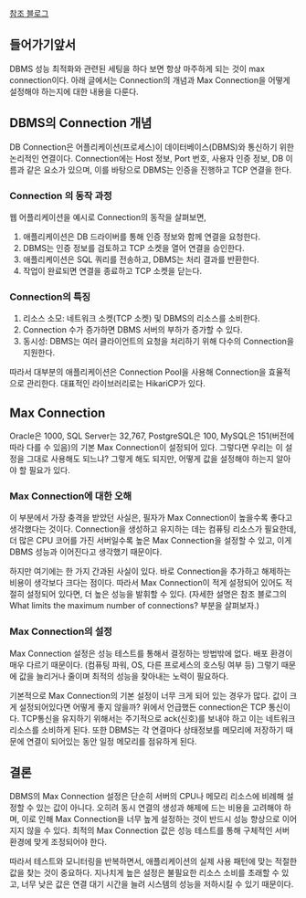 [참조 블로그](https://vladmihalcea.com/maximum-database-connections/)

## 들어가기앞서
DBMS 성능 최적화와 관련된 세팅을 하다 보면 항상 마주하게 되는 것이 max connection이다. 아래 글에서는 Connection의 개념과 Max Connection을 어떻게 설정해야 하는지에 대한 내용을 다룬다.


## DBMS의 Connection 개념
DB Connection은 어플리케이션(프로세스)이 데이터베이스(DBMS)와 통신하기 위한 논리적인 연결이다.
Connection에는 Host 정보, Port 번호, 사용자 인증 정보, DB 이름과 같은 요소가 있으며, 이를 바탕으로 DBMS는 인증을 진행하고 TCP 연결을 한다.

### Connection 의 동작 과정
웹 어플리케이션을 예시로 Connection의 동작을 살펴보면,

1. 애플리케이션은 DB 드라이버를 통해 인증 정보와 함께 연결을 요청한다.
2. DBMS는 인증 정보를 검토하고 TCP 소켓을 열어 연결을 승인한다.
3. 애플리케이션은 SQL 쿼리를 전송하고, DBMS는 처리 결과를 반환한다.
4. 작업이 완료되면 연결을 종료하고 TCP 소켓을 닫는다.

### Connection의 특징
1. 리소스 소모: 네트워크 소켓(TCP 소켓) 및 DBMS의 리소스를 소비한다.
2. Connection 수가 증가하면 DBMS 서버의 부하가 증가할 수 있다.
3. 동시성: DBMS는 여러 클라이언트의 요청을 처리하기 위해 다수의 Connection을 지원한다.

따라서 대부분의 애플리케이션은 Connection Pool을 사용해 Connection을 효율적으로 관리한다. 대표적인 라이브러리로는 HikariCP가 있다.


## Max Connection
Oracle은 1000, SQL Server는 32,767, PostgreSQL은 100, MySQL은 151(버전에 따라 다를 수 있음)의 기본 Max Connection이 설정되어 있다. 그렇다면 우리는 이 설정을 그대로 사용해도 되느냐? 그렇게 해도 되지만, 어떻게 값을 설정해야 하는지 알아야 할 필요가 있다.

### Max Connection에 대한 오해
이 부분에서 가장 충격을 받았던 사실은, 필자가 Max Connection이 높을수록 좋다고 생각했다는 것이다. Connection을 생성하고 유지하는 데는 컴퓨팅 리소스가 필요한데, 더 많은 CPU 코어를 가진 서버일수록 높은 Max Connection을 설정할 수 있고, 이게 DBMS 성능과 이어진다고 생각했기 때문이다.

하지만 여기에는 한 가지 간과된 사실이 있다. 바로 Connection을 추가하고 해제하는 비용이 생각보다 크다는 점이다. 따라서 Max Connection이 적게 설정되어 있어도 적절히 설정되어 있다면, 더 높은 성능을 발휘할 수 있다.
(자세한 설명은 참조 블로그의 What limits the maximum number of connections? 부분을 살펴보자.)

### Max Connection의 설정
Max Connection 설정은 성능 테스트를 통해서 결정하는 방법밖에 없다. 배포 환경이 매우 다르기 때문이다. (컴퓨팅 파워, OS, 다른 프로세스의 호스팅 여부 등) 그렇기 때문에 값을 늘리거나 줄이며 최적의 성능을 찾아내는 노력이 필요하다.

기본적으로 Max Connection의 기본 설정이 너무 크게 되어 있는 경우가 많다. 값이 크게 설정되어있다면 어떻게 좋지 않을까? 위에서 언급했든 connection은 TCP 통신이다. TCP통신을 유지하기 위해서는 주기적으로 ack(신호)를 보내야 하고 이는 네트워크 리소스를 소비하게 된다. 또한 DBMS는 각 연결마다 상태정보를 메모리에 저장하기 때문에 연결이 되어있는 동안 일정 메모리를 점유하게 된다.

## 결론

DBMS의 Max Connection 설정은 단순히 서버의 CPU나 메모리 리소스에 비례해 설정할 수 있는 값이 아니다. 오히려 동시 연결의 생성과 해제에 드는 비용을 고려해야 하며, 이로 인해 Max Connection을 너무 높게 설정하는 것이 반드시 성능 향상으로 이어지지 않을 수 있다. 최적의 Max Connection 값은 성능 테스트를 통해 구체적인 서버 환경에 맞게 조정되어야 한다.

따라서 테스트와 모니터링을 반복하면서, 애플리케이션의 실제 사용 패턴에 맞는 적절한 값을 찾는 것이 중요하다. 지나치게 높은 설정은 불필요한 리소스 소비를 초래할 수 있고, 너무 낮은 값은 연결 대기 시간을 늘려 시스템의 성능을 저하시킬 수 있기 때문이다.
